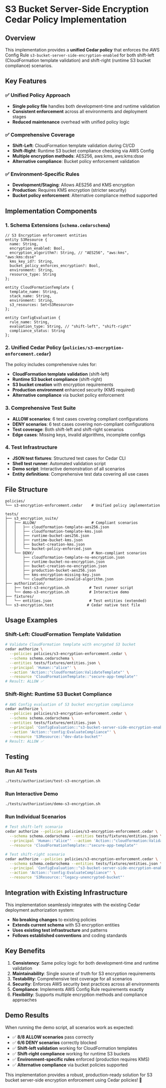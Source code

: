 # S3 Bucket Server-Side Encryption Cedar Policy Implementation

## Overview

This implementation provides a **unified Cedar policy** that enforces the AWS Config Rule `s3-bucket-server-side-encryption-enabled` for both shift-left (CloudFormation template validation) and shift-right (runtime S3 bucket compliance) scenarios.

## Key Features

### ✅ Unified Policy Approach
- **Single policy file** handles both development-time and runtime validation
- **Consistent enforcement** across all environments and deployment stages
- **Reduced maintenance** overhead with unified policy logic

### ✅ Comprehensive Coverage
- **Shift-Left**: CloudFormation template validation during CI/CD
- **Shift-Right**: Runtime S3 bucket compliance checking via AWS Config
- **Multiple encryption methods**: AES256, aws:kms, aws:kms:dsse
- **Alternative compliance**: Bucket policy enforcement validation

### ✅ Environment-Specific Rules
- **Development/Staging**: Allows AES256 and KMS encryption
- **Production**: Requires KMS encryption (stricter security)
- **Bucket policy enforcement**: Alternative compliance method supported

## Implementation Components

### 1. Schema Extensions (`schema.cedarschema`)
```cedarschema
// S3 Encryption enforcement entities
entity S3Resource {
  name: String,
  encryption_enabled: Bool,
  encryption_algorithm?: String, // "AES256", "aws:kms", "aws:kms:dsse"
  kms_key_id?: String,
  bucket_policy_enforces_encryption?: Bool,
  environment: String,
  resource_type: String
};

entity CloudFormationTemplate {
  template_name: String,
  stack_name: String,
  environment: String,
  s3_resources: Set<S3Resource>
};

entity ConfigEvaluation {
  rule_name: String,
  evaluation_type: String, // "shift-left", "shift-right"
  compliance_status: String
};
```

### 2. Unified Cedar Policy (`policies/s3-encryption-enforcement.cedar`)
The policy includes comprehensive rules for:
- **CloudFormation template validation** (shift-left)
- **Runtime S3 bucket compliance** (shift-right)
- **S3 bucket creation** with encryption requirements
- **Production environment** enhanced security (KMS required)
- **Alternative compliance** via bucket policy enforcement

### 3. Comprehensive Test Suite
- **ALLOW scenarios**: 6 test cases covering compliant configurations
- **DENY scenarios**: 6 test cases covering non-compliant configurations
- **Test coverage**: Both shift-left and shift-right scenarios
- **Edge cases**: Missing keys, invalid algorithms, incomplete configs

### 4. Test Infrastructure
- **JSON test fixtures**: Structured test cases for Cedar CLI
- **Shell test runner**: Automated validation script
- **Demo script**: Interactive demonstration of all scenarios
- **Entity definitions**: Comprehensive test data covering all use cases

## File Structure

```
policies/
└── s3-encryption-enforcement.cedar    # Unified policy implementation

tests/
├── s3_encryption_suite/
│   ├── ALLOW/                         # Compliant scenarios
│   │   ├── cloudformation-template-aes256.json
│   │   ├── cloudformation-template-kms.json
│   │   ├── runtime-bucket-aes256.json
│   │   ├── runtime-bucket-kms.json
│   │   ├── bucket-creation-kms.json
│   │   └── bucket-policy-enforced.json
│   └── DENY/                          # Non-compliant scenarios
│       ├── cloudformation-template-no-encryption.json
│       ├── runtime-bucket-no-encryption.json
│       ├── bucket-creation-no-encryption.json
│       ├── production-bucket-aes256.json
│       ├── kms-encryption-missing-key.json
│       └── cloudformation-invalid-algorithm.json
├── authorization/
│   ├── test-s3-encryption.sh         # Test runner script
│   └── demo-s3-encryption.sh         # Interactive demo
├── fixtures/
│   └── entities.json                 # Test entities (extended)
└── s3-encryption.test               # Cedar native test file
```

## Usage Examples

### Shift-Left: CloudFormation Template Validation
```bash
# Validate CloudFormation template with encrypted S3 bucket
cedar authorize \
  --policies policies/s3-encryption-enforcement.cedar \
  --schema schema.cedarschema \
  --entities tests/fixtures/entities.json \
  --principal 'Human::"alice"' \
  --action 'Action::"cloudformation:ValidateTemplate"' \
  --resource 'CloudFormationTemplate::"secure-app-template"'
# Result: ALLOW ✅
```

### Shift-Right: Runtime S3 Bucket Compliance
```bash
# AWS Config evaluation of S3 bucket encryption compliance
cedar authorize \
  --policies policies/s3-encryption-enforcement.cedar \
  --schema schema.cedarschema \
  --entities tests/fixtures/entities.json \
  --principal 'ConfigEvaluation::"s3-bucket-server-side-encryption-enabled"' \
  --action 'Action::"config:EvaluateCompliance"' \
  --resource 'S3Resource::"dev-data-bucket"'
# Result: ALLOW ✅
```

## Testing

### Run All Tests
```bash
./tests/authorization/test-s3-encryption.sh
```

### Run Interactive Demo
```bash
./tests/authorization/demo-s3-encryption.sh
```

### Run Individual Scenarios
```bash
# Test shift-left scenario
cedar authorize --policies policies/s3-encryption-enforcement.cedar \
  --schema schema.cedarschema --entities tests/fixtures/entities.json \
  --principal 'Human::"alice"' --action 'Action::"cloudformation:ValidateTemplate"' \
  --resource 'CloudFormationTemplate::"secure-app-template"'

# Test shift-right scenario  
cedar authorize --policies policies/s3-encryption-enforcement.cedar \
  --schema schema.cedarschema --entities tests/fixtures/entities.json \
  --principal 'ConfigEvaluation::"s3-bucket-server-side-encryption-enabled"' \
  --action 'Action::"config:EvaluateCompliance"' \
  --resource 'S3Resource::"legacy-unencrypted-bucket"'
```

## Integration with Existing Infrastructure

This implementation seamlessly integrates with the existing Cedar deployment authorization system:
- **No breaking changes** to existing policies
- **Extends current schema** with S3 encryption entities
- **Uses existing test infrastructure** and patterns
- **Follows established conventions** and coding standards

## Key Benefits

1. **Consistency**: Same policy logic for both development-time and runtime validation
2. **Maintainability**: Single source of truth for S3 encryption requirements  
3. **Testability**: Comprehensive test coverage for all scenarios
4. **Security**: Enforces AWS security best practices across all environments
5. **Compliance**: Implements AWS Config Rule requirements exactly
6. **Flexibility**: Supports multiple encryption methods and compliance approaches

## Demo Results

When running the demo script, all scenarios work as expected:
- ✅ **8/8 ALLOW scenarios** pass correctly
- ✅ **6/6 DENY scenarios** correctly blocked
- ✅ **Shift-left validation** working for CloudFormation templates
- ✅ **Shift-right compliance** working for runtime S3 buckets
- ✅ **Environment-specific rules** enforced (production requires KMS)
- ✅ **Alternative compliance** via bucket policies supported

This implementation provides a robust, production-ready solution for S3 bucket server-side encryption enforcement using Cedar policies! 🔐